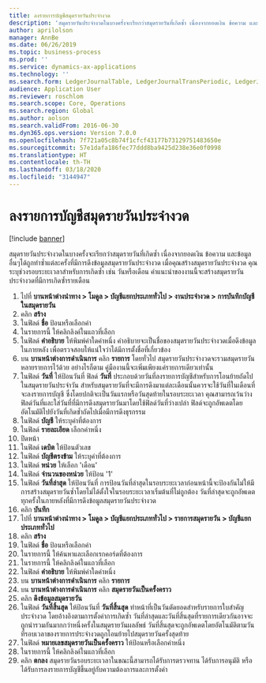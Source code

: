 ```yaml
---
title: ลงรายการบัญชีสมุดรายวันประจำงวด
description: 'สมุดรายวันประจำงวดในบางครั้งจะเรียกว่าสมุดรายวันที่เกิดซ้ำ เนื่องจากยอดเงิน ข้อความ และข้อมูลอื่นๆได้ถูกทำซ้ำแต่ละครั้งที่มีการดึงข้อมูลสมุดรายวันประจำงวด '
author: aprilolson
manager: AnnBe
ms.date: 06/26/2019
ms.topic: business-process
ms.prod: ''
ms.service: dynamics-ax-applications
ms.technology: ''
ms.search.form: LedgerJournalTable, LedgerJournalTransPeriodic, LedgerJournalTransDaily
audience: Application User
ms.reviewer: roschlom
ms.search.scope: Core, Operations
ms.search.region: Global
ms.author: aolson
ms.search.validFrom: 2016-06-30
ms.dyn365.ops.version: Version 7.0.0
ms.openlocfilehash: 7f721a05c8b74f1cfcf43177b73129751483650e
ms.sourcegitcommit: 57e1dafa186fec77ddd8ba9425d238e36e0f0998
ms.translationtype: HT
ms.contentlocale: th-TH
ms.lasthandoff: 03/18/2020
ms.locfileid: "3144947"
---
```

# <a name="post-periodic-journals"></a>ลงรายการบัญชีสมุดรายวันประจำงวด

[!include [banner](../../includes/banner.md)]

สมุดรายวันประจำงวดในบางครั้งจะเรียกว่าสมุดรายวันที่เกิดซ้ำ เนื่องจากยอดเงิน ข้อความ และข้อมูลอื่นๆได้ถูกทำซ้ำแต่ละครั้งที่มีการดึงข้อมูลสมุดรายวันประจำงวด  เมื่อคุณสร้างสมุดรายวันประจำงวด คุณระบุช่วงรอบระยะเวลาสำหรับการเกิดซ้ำ เช่น วันหรือเดือน  คำแนะนำของงานนี้จะสร้างสมุดรายวันประจำงวดที่มีการเกิดซ้ำรายเดือน

1. ไปที่ **บานหน้าต่างนำทาง > โมดูล > บัญชีแยกประเภททั่วไป > งานประจำงวด > การบันทึกบัญชีในสมุดรายวัน**
2. คลิก **สร้าง**
3. ในฟิลด์ **ชื่อ** ป้อนหรือเลือกค่า
4. ในรายการนี้ ให้คลิกลิงค์ในแถวที่เลือก
5. ในฟิลด์ **คำอธิบาย** ให้พิมพ์ค่าใดค่าหนึ่ง คำอธิบายจะเป็นชื่อของสมุดรายวันประจำงวดเมื่อดึงข้อมูลในภายหลัง เพื่อตรวจสอบให้แน่ใจว่าได้มีการตั้งชื่อที่เกี่ยวข้อง
6. บน **บานหน้าต่างการดำเนินการ** คลิก **รายการ** โดยทั่วไป สมุดรายวันประจำงวดจะรวมสมุดรายวันหลายรายการไว้ด้วย อย่างไรก็ตาม คู่มืองานนี้จะเพิ่มเพียงแค่รายการเดียวเท่านั้น
7. ในฟิลด์ **วันที่** ให้ป้อนวันที่ ฟิลด์ **วันที่** ประกอบด้วยวันที่ลงรายการบัญชีสำหรับการโอนย้ายถัดไปในสมุดรายวันประจำวัน สำหรับสมุดรายวันที่จะมีการดึงมาแต่ละเดือนนั้นควรจะใช้วันที่ในเดือนที่จะลงรายการบัญชี ซึ่งโดยปกติจะเป็นวันแรกหรือวันสุดท้ายในรอบระยะเวลา  คุณสามารถเว้นว่างฟิลด์วันที่และใส่วันที่ที่มีการดึงสมุดรายวันมาโดยใช้ฟิลด์วันที่ว่างเปล่า  ฟิลด์จะถูกอัพเดตโดยอัตโนมัติไปยังวันที่เกิดซ้ำถัดไปเมื่อมีการดึงธุรกรรม 
8. ในฟิลด์ **บัญชี** ให้ระบุค่าที่ต้องการ
9. ในฟิลด์ **รายละเอียด** เลือกค่าหนึ่ง
10. ปิดหน้า
11. ในฟิลด์ **เดบิต** ให้ป้อนตัวเลข
12. ในฟิลด์ **บัญชีตรงข้าม** ให้ระบุค่าที่ต้องการ
13. ในฟิลด์ **หน่วย** ให้เลือก 'เดือน'
14. ในฟิลด์ **จำนวนของหน่วย** ให้ป้อน '1'
15. ในฟิลด์ **วันที่ล่าสุด** ให้ป้อนวันที่ การป้อนวันที่ล่าสุดในรอบระยะเวลาก่อนหน้านี้จะป้องกันไม่ให้มีการสร้างสมุดรายวันซ้ำโดยไม่ได้ตั้งใจในรอบระยะเวลาเริ่มต้นที่ไม่ถูกต้อง  วันที่ล่าสุดจะถูกอัพเดตทุกครั้งในภายหลังที่มีการดึงข้อมูลสมุดรายวันประจำงวด 
16. คลิก **บันทึก**
17. ไปที่ **บานหน้าต่างนำทาง > โมดูล > บัญชีแยกประเภททั่วไป > รายการสมุดรายวัน > บัญชีแยกประเภททั่วไป**
18. คลิก **สร้าง**
19. ในฟิลด์ **ชื่อ** ป้อนหรือเลือกค่า
20. ในรายการนี้ ให้ค้นหาและเลือกเรกคอร์ดที่ต้องการ
21. ในรายการนี้ ให้คลิกลิงค์ในแถวที่เลือก
22. ในฟิลด์ **คำอธิบาย** ให้พิมพ์ค่าใดค่าหนึ่ง
23. บน **บานหน้าต่างการดำเนินการ** คลิก **รายการ**
24. บน **บานหน้าต่างการดำเนินการ** คลิก **สมุดรายวันเป็นครั้งคราว**
25. คลิก **ดึงข้อมูลสมุดรายวัน**
26. ในฟิลด์ **วันที่สิ้นสุด** ให้ป้อนวันที่ **วันที่สิ้นสุด** ทำหน้าที่เป็นวันตัดยอดสำหรับรายการใบสำคัญประจำงวด โดยอ้างอิงตามการตั้งค่าการเกิดซ้ำ วันที่ล่าสุดและวันที่สิ้นสุดที่รายการเดียวกันอาจจะถูกนำรวมกันมากกว่าหนึ่งครั้งในสมุดรายวันผลลัพธ์  วันที่สิ้นสุดจะถูกอัพเดตโดยอัตโนมัติตามวันที่รอบเวลาของรายการประจำงวดถูกโอนย้ายไปสมุดรายวันครั้งสุดท้าย 
27. ในฟิลด์ **หมายเลขสมุดรายวันเป็นครั้งคราว** ให้ป้อนหรือเลือกค่าหนึ่ง
28. ในรายการนี้ ให้คลิกลิงค์ในแถวที่เลือก
29. คลิก **ตกลง** สมุดรายวันรอบระยะเวลาในขณะนี้สามารถได้รับการตรวจทาน ได้รับการอนุมัติ หรือได้รับการลงรายการบัญชีขึ้นอยู่กับความต้องการและการตั้งค่า   
